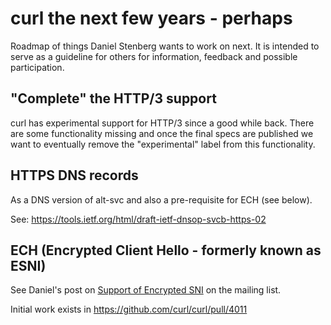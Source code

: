 # curl the next few years - perhaps

Roadmap of things Daniel Stenberg wants to work on next. It is intended to
serve as a guideline for others for information, feedback and possible
participation.

## "Complete" the HTTP/3 support

curl has experimental support for HTTP/3 since a good while back. There are
some functionality missing and once the final specs are published we want to
eventually remove the "experimental" label from this functionality.

## HTTPS DNS records

As a DNS version of alt-svc and also a pre-requisite for ECH (see below).

See: https://tools.ietf.org/html/draft-ietf-dnsop-svcb-https-02

## ECH (Encrypted Client Hello - formerly known as ESNI)

 See Daniel's post on [Support of Encrypted
 SNI](https://curl.se/mail/lib-2019-03/0000.html) on the mailing list.

 Initial work exists in https://github.com/curl/curl/pull/4011
